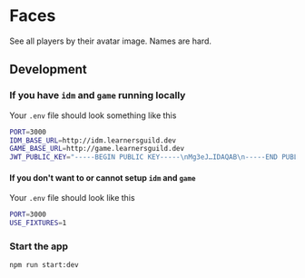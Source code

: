 # Faces

See all players by their avatar image. Names are hard.


## Development

### If you have `idm` and `game` running locally

Your `.env` file should look something like this

```sh
PORT=3000
IDM_BASE_URL=http://idm.learnersguild.dev
GAME_BASE_URL=http://game.learnersguild.dev
JWT_PUBLIC_KEY="-----BEGIN PUBLIC KEY-----\nMg3eJ…IDAQAB\n-----END PUBLIC KEY-----"
```
#### If you don't want to or cannot setup `idm` and `game`

Your `.env` file should look like this

```sh
PORT=3000
USE_FIXTURES=1
```

### Start the app

```sh
npm run start:dev
```

